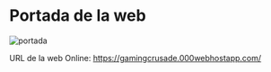 # Portada de la web

![portada](https://i.imgur.com/ulH4w0w.png)

URL de la web Online: https://gamingcrusade.000webhostapp.com/

